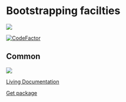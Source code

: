 # Bootstrapping facilties

<img src=https://ci.appveyor.com/api/projects/status/github/logofx/bootstrapping>

[![CodeFactor](https://www.codefactor.io/repository/github/logofx/bootstrapping/badge)](https://www.codefactor.io/repository/github/logofx/bootstrapping)

## Common

<img src=https://img.shields.io/nuget/dt/LogoFX.Bootstrapping>

[Living Documentation](https://ci.appveyor.com/api/projects/logofx/bootstrapping/artifacts/src/LogoFX.Boostrapping.Specs/bin/Release/LivingDoc.html)

[Get package](https://www.nuget.org/packages/LogoFX.Bootstrapping)

